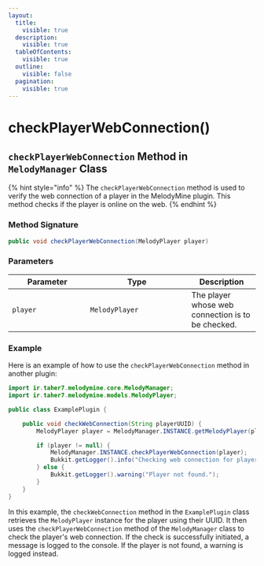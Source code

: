 ```yaml
---
layout:
  title:
    visible: true
  description:
    visible: true
  tableOfContents:
    visible: true
  outline:
    visible: false
  pagination:
    visible: true
---
```


# checkPlayerWebConnection()

## `checkPlayerWebConnection` Method in `MelodyManager` Class

{% hint style="info" %}
The `checkPlayerWebConnection` method is used to verify the web connection of a player in the MelodyMine plugin. This method checks if the player is online on the web.
{% endhint %}

### Method Signature

```java
public void checkPlayerWebConnection(MelodyPlayer player)
```

### Parameters

<table><thead><tr><th width="143">Parameter</th><th width="190">Type</th><th>Description</th></tr></thead><tbody><tr><td><code>player</code></td><td><code>MelodyPlayer</code></td><td>The player whose web connection is to be checked.</td></tr></tbody></table>

### Example

Here is an example of how to use the `checkPlayerWebConnection` method in another plugin:

```java
import ir.taher7.melodymine.core.MelodyManager;
import ir.taher7.melodymine.models.MelodyPlayer;

public class ExamplePlugin {

    public void checkWebConnection(String playerUUID) {
        MelodyPlayer player = MelodyManager.INSTANCE.getMelodyPlayer(playerUUID);

        if (player != null) {
            MelodyManager.INSTANCE.checkPlayerWebConnection(player);
            Bukkit.getLogger().info("Checking web connection for player " + player.getName());
        } else {
            Bukkit.getLogger().warning("Player not found.");
        }
    }
}
```

In this example, the `checkWebConnection` method in the `ExamplePlugin` class retrieves the `MelodyPlayer` instance for the player using their UUID. It then uses the `checkPlayerWebConnection` method of the `MelodyManager` class to check the player's web connection. If the check is successfully initiated, a message is logged to the console. If the player is not found, a warning is logged instead.
